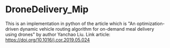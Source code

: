 # DroneDelivery_Mip
This is an implementation in python of the article which is "An optimization-driven dynamic vehicle routing algorithm for on-demand meal delivery using drones" by author Yanchao Liu.
Link article: https://doi.org/10.1016/j.cor.2019.05.024
